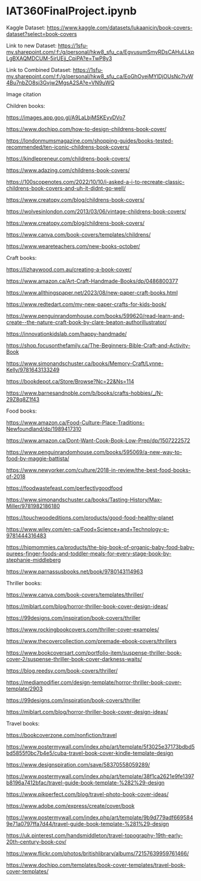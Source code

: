 # IAT360FinalProject.ipynb

Kaggle Dataset: https://www.kaggle.com/datasets/lukaanicin/book-covers-dataset?select=book-covers

Link to new Dataset: https://1sfu-my.sharepoint.com/:f:/g/personal/hkw8_sfu_ca/EgvusumSmyRDsCAHuLLkpLgBXAQMDCUM-5irUEjj_CpiPA?e=TwP8y3

Link to Combined Dataset: https://1sfu-my.sharepoint.com/:f:/g/personal/hkw8_sfu_ca/EoGhOyejMYlDjOUsNc7lvW4Bu7nbZO8sj3Gvjw2MgsA2SA?e=VN9uWQ



Image citation

Children books:

https://images.app.goo.gl/A9LaLbjMSKEyvDVo7

https://www.dochipo.com/how-to-design-childrens-book-cover/

https://londonmumsmagazine.com/shopping-guides/books-tested-recommended/ten-iconic-childrens-book-covers/

https://kindlepreneur.com/childrens-book-covers/

https://www.adazing.com/childrens-book-covers/

https://100scopenotes.com/2022/10/10/i-asked-a-i-to-recreate-classic-childrens-book-covers-and-uh-it-didnt-go-well/

https://www.creatopy.com/blog/childrens-book-covers/

https://wolvesinlondon.com/2013/03/06/vintage-childrens-book-covers/

https://www.creatopy.com/blog/childrens-book-covers/

https://www.canva.com/book-covers/templates/childrens/

https://www.weareteachers.com/new-books-october/


Craft books:

https://lizhaywood.com.au/creating-a-book-cover/

https://www.amazon.ca/Art-Craft-Handmade-Books/dp/0486800377

https://www.allthingspaper.net/2023/08/new-paper-craft-books.html

https://www.redtedart.com/my-new-paper-crafts-for-kids-book/

https://www.penguinrandomhouse.com/books/599620/read-learn-and-create--the-nature-craft-book-by-clare-beaton-authorillustrator/

https://innovationkidslab.com/happy-handmade/

https://shop.focusonthefamily.ca/The-Beginners-Bible-Craft-and-Activity-Book

https://www.simonandschuster.ca/books/Memory-Craft/Lynne-Kelly/9781643133249

https://bookdepot.ca/Store/Browse?Nc=22&Ns=114

https://www.barnesandnoble.com/b/books/crafts-hobbies/_/N-29Z8q8Z1f43


Food books:

https://www.amazon.ca/Food-Culture-Place-Traditions-Newfoundland/dp/1989417310

https://www.amazon.ca/Dont-Want-Cook-Book-Low-Prep/dp/1507222572

https://www.penguinrandomhouse.com/books/595069/a-new-way-to-food-by-maggie-battista/

https://www.newyorker.com/culture/2018-in-review/the-best-food-books-of-2018

https://foodwastefeast.com/perfectlygoodfood

https://www.simonandschuster.ca/books/Tasting-History/Max-Miller/9781982186180

https://touchwoodeditions.com/products/good-food-healthy-planet

https://www.wiley.com/en-ca/Food+Science+and+Technology-p-9781444316483

https://hipmommies.ca/products/the-big-book-of-organic-baby-food-baby-purees-finger-foods-and-toddler-meals-for-every-stage-book-by-stephanie-middleberg

https://www.parnassusbooks.net/book/9780143114963


Thriller books:

https://www.canva.com/book-covers/templates/thriller/

https://miblart.com/blog/horror-thriller-book-cover-design-ideas/

https://99designs.com/inspiration/book-covers/thriller

https://www.rockingbookcovers.com/thriller-cover-examples/

https://www.thecovercollection.com/premade-ebook-covers/thrillers

https://www.bookcoversart.com/portfolio-item/suspense-thriller-book-cover-2/suspense-thriller-book-cover-darkness-waits/

https://blog.reedsy.com/book-covers/thriller/

https://mediamodifier.com/design-template/horror-thriller-book-cover-template/2903

https://99designs.com/inspiration/book-covers/thriller

https://miblart.com/blog/horror-thriller-book-cover-design-ideas/


Travel books:

https://bookcoverzone.com/nonfiction/travel

https://www.postermywall.com/index.php/art/template/5f3025e37173bdbd5bd5855f0bc7b4e5/cuba-travel-book-cover-kindle-template-design

https://www.designspiration.com/save/58370558059289/

https://www.postermywall.com/index.php/art/template/38f1ca2621e9fe1397b8196a7412bfac/travel-guide-book-template-%282%29-design

https://www.pikperfect.com/blog/travel-photo-book-cover-ideas/

https://www.adobe.com/express/create/cover/book

https://www.postermywall.com/index.php/art/template/9b9d779adf6695849e71a0797ffa7d44/travel-guide-book-template-%281%29-design

https://uk.pinterest.com/handsmiddleton/travel-topography-19th-early-20th-century-book-cov/

https://www.flickr.com/photos/britishlibrary/albums/72157639959761466/

https://www.dochipo.com/templates/book-cover-templates/travel-book-cover-templates/
